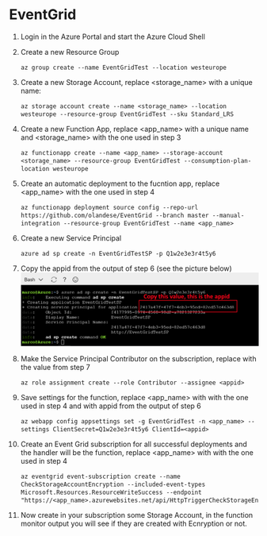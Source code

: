 # EventGrid

1. Login in the Azure Portal and start the Azure Cloud Shell

2. Create a new Resource Group

    ```azurecli-interactive
    az group create --name EventGridTest --location westeurope
    ```
3. Create a new Storage Account, replace <storage_name> with a unique name: 

    ```azurecli-interactive
    az storage account create --name <storage_name> --location westeurope --resource-group EventGridTest --sku Standard_LRS
    ```

4. Create a new Function App, replace <app_name> with a unique name and <storage_name> with the one used in step 3

    ```azurecli-interactive
    az functionapp create --name <app_name> --storage-account <storage_name> --resource-group EventGridTest --consumption-plan-location westeurope
    ```

5. Create an automatic deployment to the fucntion app, replace <app_name> with the one used in step 4

    ```azurecli-interactive
    az functionapp deployment source config --repo-url https://github.com/olandese/EventGrid --branch master --manual-integration --resource-group EventGridTest --name <app_name> 
    ```

6. Create a new Service Principal

    ```azurecli-interactive
    azure ad sp create -n EventGridTestSP -p Q1w2e3e3r4t5y6
    ```
7. Copy the appid from the output of step 6 (see the picture below)
    ![Appid](https://raw.githubusercontent.com/olandese/EventGrid/master/img/principalappid.PNG)

8. Make the Service Principal Contributor on the subscription, replace <appid> with the value from step 7

    ```azurecli-interactive
    az role assignment create --role Contributor --assignee <appid>
    ```
9. Save settings for the function, replace <app_name> with with the one used in step 4 and <appid> with appid from the output of step 6

    ```azurecli-interactive
    az webapp config appsettings set -g EventGridTest -n <app_name> --settings ClientSecret=Q1w2e3e3r4t5y6 ClientId=<appid>
    ```
10. Create an Event Grid subscription for all successful deployments and the handler will be the function, replace <app_name> with with the one used in step 4

    ```azurecli-interactive
    az eventgrid event-subscription create --name CheckStorageAccountEncryption --included-event-types Microsoft.Resources.ResourceWriteSuccess --endpoint "https://<app_name>.azurewebsites.net/api/HttpTriggerCheckStorageEncryption"
    ``` 

11. Now create in your subscription some Storage Account, in the function monitor output you will see if they are created with Ecnryption or not.